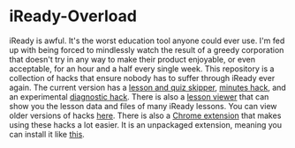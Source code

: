 # iReady-Overload
iReady is awful. It's the worst education tool anyone could ever use. I'm fed up with being forced to mindlessly watch the result of a greedy corporation that doesn't try in any way to make their product enjoyable, or even acceptable, for an hour and a half every single week.
This repository is a collection of hacks that ensure nobody has to suffer through iReady ever again. The current version has a [lesson and quiz skipper](lessonSkipper/), [minutes hack](minutesHack/), and an experimental [diagnostic hack](diagnosticHack/). There is also a [lesson viewer](lessonViewer/) that can show you the lesson data and files of many iReady lessons. You can view older versions of hacks [here](olderVersions/). There is also a [Chrome extension](chromeExtension.zip) that makes using these hacks a lot easier. It is an unpackaged extension, meaning you can install it like [this](https://webkul.com/blog/how-to-install-the-unpacked-extension-in-chrome/).
